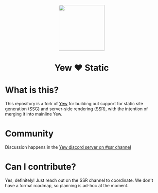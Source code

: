 <div align="center">
  <img src="https://static.yew.rs/logo.svg" width="150" />

  <h1>Yew ❤️ Static</h1>
</div>

What is this?
====
This repository is a fork of [Yew](https://github.com/yewstack/yew) for building out support for static site generation (SSG) and server-side rendering (SSR), with the intention of merging it into mainline Yew.

Community
===
Discussion happens in the [Yew discord server on #ssr channel](https://discord.gg/KdXpHFwsWU)

Can I contribute?
===
Yes, definitely! Just reach out on the SSR channel to coordinate. We don't have a formal roadmap, so planning is ad-hoc at the moment.
